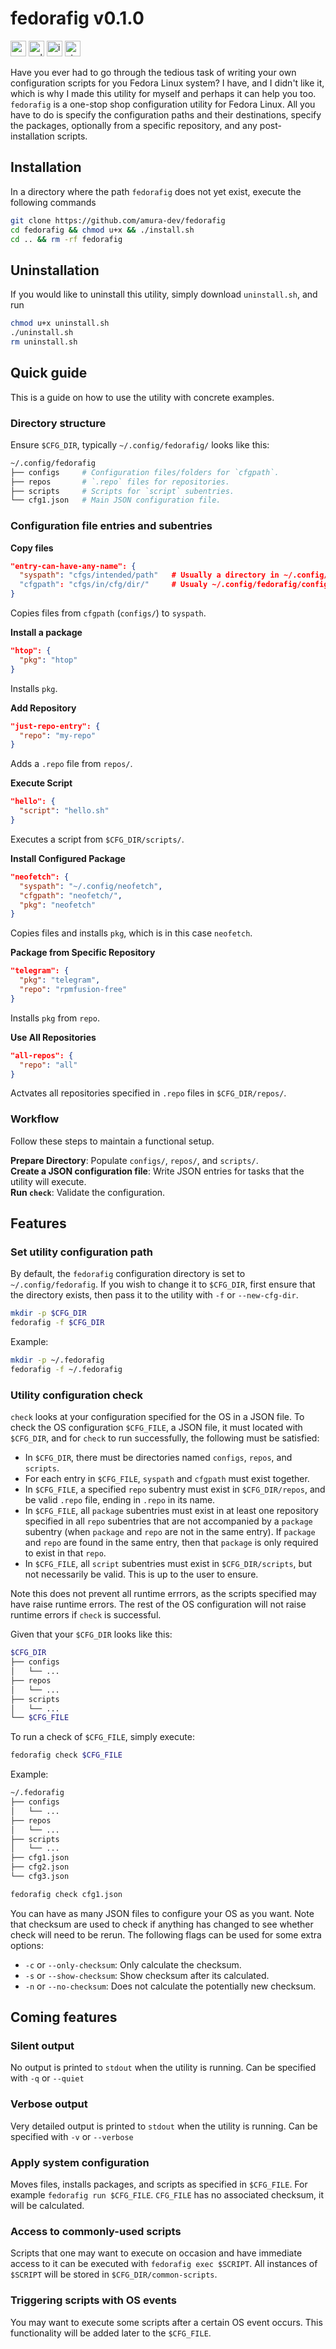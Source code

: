 # fedorafig v0.1.0
<img alt="version static badge" src="https://img.shields.io/badge/version-0.1.0-blue" height=25> <img alt="unlicense license static badge" src="https://img.shields.io/badge/license-Unlicense-red" height="25"> <img alt="issues static badge" src="https://img.shields.io/github/issues/amura-dev/fedorafig?color=yellow" height="25"> <img alt="stars" src="https://img.shields.io/github/stars/amura-dev/fedorafig?color=white" height="25">

Have you ever had to go through the tedious task of writing your own configuration scripts for you Fedora Linux system? I have, and I didn't like it, which is why I made this utility for myself and perhaps it can help you too. `fedorafig` is a one-stop shop configuration utility for Fedora Linux. All you have to do is specify the configuration paths and their destinations, specify the packages, optionally from a specific repository, and any post-installation scripts.

## Installation
In a directory where the path `fedorafig` does not yet exist, execute the following commands
```bash
git clone https://github.com/amura-dev/fedorafig
cd fedorafig && chmod u+x && ./install.sh
cd .. && rm -rf fedorafig
```

## Uninstallation
If you would like to uninstall this utility, simply download `uninstall.sh`, and run
```bash
chmod u+x uninstall.sh
./uninstall.sh
rm uninstall.sh
```

## Quick guide
This is a guide on how to use the utility with concrete examples.
### Directory structure
Ensure `$CFG_DIR`, typically `~/.config/fedorafig/` looks like this:
```bash
~/.config/fedorafig
├── configs     # Configuration files/folders for `cfgpath`.
├── repos       # `.repo` files for repositories.
├── scripts     # Scripts for `script` subentries.
└── cfg1.json   # Main JSON configuration file.
```

### Configuration file entries and subentries

**Copy files**
```json
"entry-can-have-any-name": {
  "syspath": "cfgs/intended/path"   # Usually a directory in ~/.config/ related to the package
  "cfgpath": "cfgs/in/cfg/dir/"     # Usualy ~/.config/fedorafig/configs/
}
```
Copies files from `cfgpath` (`configs/`) to `syspath`.

**Install a package**
```json
"htop": {
  "pkg": "htop"
}
```
Installs `pkg`.

**Add Repository**
```json
"just-repo-entry": {
  "repo": "my-repo"
}
```
Adds a `.repo` file from `repos/`.

**Execute Script**
```json
"hello": {
  "script": "hello.sh"
}
```
Executes a script from `$CFG_DIR/scripts/`.

**Install Configured Package**
```json
"neofetch": {
  "syspath": "~/.config/neofetch",
  "cfgpath": "neofetch/",
  "pkg": "neofetch"
}
```
Copies files and installs `pkg`, which is in this case `neofetch`.

**Package from Specific Repository**
```json
"telegram": {
  "pkg": "telegram",
  "repo": "rpmfusion-free"
}
```
Installs `pkg` from `repo`.

**Use All Repositories**
```json
"all-repos": {
  "repo": "all"
}
```
Actvates all repositories specified in `.repo` files in `$CFG_DIR/repos/`.

### Workflow
Follow these steps to maintain a functional setup.

**Prepare Directory**: Populate `configs/`, `repos/`, and `scripts/`. \
**Create a JSON configuration file**: Write JSON entries for tasks that the utility will execute. \
**Run `check`**: Validate the configuration.

## Features
### Set utility configuration path
By default, the `fedorafig` configuration directory is set to `~/.config/fedorafig`. If you wish to change it to `$CFG_DIR`, first ensure that the directory exists, then pass it to the utility with `-f` or `--new-cfg-dir`.
```bash
mkdir -p $CFG_DIR
fedorafig -f $CFG_DIR
```

Example:
```bash
mkdir -p ~/.fedorafig
fedorafig -f ~/.fedorafig
```

### Utility configuration check
`check` looks at your configuration specified for the OS in a JSON file. To check the OS configuration `$CFG_FILE`, a JSON file, it must located with `$CFG_DIR`, and for `check` to run successfully, the following must be satisfied:
+ In `$CFG_DIR`, there must be directories named `configs`, `repos`, and `scripts`.
+ For each entry in `$CFG_FILE`, `syspath` and `cfgpath` must exist together.
+ In `$CFG_FILE`, a specified `repo` subentry must exist in `$CFG_DIR/repos`, and be valid `.repo` file, ending in `.repo` in its name.
+ In `$CFG_FILE`, all `package` subentries must exist in at least one repository specified in all `repo` subentries that are not accompanied by a `package` subentry (when `package` and `repo` are not in the same entry). If `package` and `repo` are found in the same entry, then that `package` is only required to exist in that `repo`.
+ In `$CFG_FILE`, all `script` subentries must exist in `$CFG_DIR/scripts`, but not necessarily be valid. This is up to the user to ensure.

Note this does not prevent all runtime errrors, as the scripts specified may have raise runtime errors. The rest of the OS configuration will not raise runtime errors if `check` is successful.

Given that your `$CFG_DIR` looks like this:
```bash
$CFG_DIR
├── configs
│   └── ...
├── repos
│   └── ...
├── scripts
│   └── ...
└── $CFG_FILE
```
To run a check of `$CFG_FILE`, simply execute:
```bash
fedorafig check $CFG_FILE
```
Example:
```bash
~/.fedorafig
├── configs
│   └── ...
├── repos
│   └── ...
├── scripts
│   └── ...
├── cfg1.json
├── cfg2.json
└── cfg3.json
```
```bash
fedorafig check cfg1.json
```
You can have as many JSON files to configure your OS as you want. Note that checksum are used to check if anything has changed to see whether check will need to be rerun. The following flags can be used for some extra options:
+ `-c` or `--only-checksum`: Only calculate the checksum.
+ `-s` or `--show-checksum`: Show checksum after its calculated.
+ `-n` or `--no-checksum`: Does not calculate the potentially new checksum.

## Coming features
### Silent output
No output is printed to `stdout` when the utility is running. Can be specified with `-q` or `--quiet`

### Verbose output
Very detailed output is printed to `stdout` when the utility is running. Can be specified with `-v` or `--verbose`

### Apply system configuration
Moves files, installs packages, and scripts as specified in `$CFG_FILE`. For example `fedorafig run $CFG_FILE`. `CFG_FILE` has no associated checksum, it will be calculated.

### Access to commonly-used scripts
Scripts that one may want to execute on occasion and have immediate access to it can be executed with `fedorafig exec $SCRIPT`. All instances of `$SCRIPT` will be stored in `$CFG_DIR/common-scripts`.

### Triggering scripts with OS events
You may want to execute some scripts after a certain OS event occurs. This functionality will be added later to the `$CFG_FILE`.
